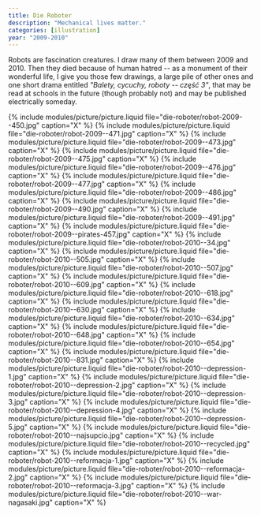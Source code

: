 ```yaml
---
title: Die Roboter
description: "Mechanical lives matter."
categories: [illustration]
year: "2009-2010"
---
```


Robots are fascination creatures. I draw many of them between 2009 and 2010. Then they died because of human hatred -- as a monument of their wonderful life, I give you those few drawings, a large pile of other ones and one short drama entitled _"Balety, cycuchy, roboty -- część 3"_, that may be read at schools in the future (though probably not) and may be published electrically someday.

{% include modules/picture/picture.liquid file="die-roboter/robot-2009--450.jpg" caption="X" %}
{% include modules/picture/picture.liquid file="die-roboter/robot-2009--471.jpg" caption="X" %}
{% include modules/picture/picture.liquid file="die-roboter/robot-2009--473.jpg" caption="X" %}
{% include modules/picture/picture.liquid file="die-roboter/robot-2009--475.jpg" caption="X" %}
{% include modules/picture/picture.liquid file="die-roboter/robot-2009--476.jpg" caption="X" %}
{% include modules/picture/picture.liquid file="die-roboter/robot-2009--477.jpg" caption="X" %}
{% include modules/picture/picture.liquid file="die-roboter/robot-2009--486.jpg" caption="X" %}
{% include modules/picture/picture.liquid file="die-roboter/robot-2009--490.jpg" caption="X" %}
{% include modules/picture/picture.liquid file="die-roboter/robot-2009--491.jpg" caption="X" %}
{% include modules/picture/picture.liquid file="die-roboter/robot-2009--pirates-457.jpg" caption="X" %}
{% include modules/picture/picture.liquid file="die-roboter/robot-2010--34.jpg" caption="X" %}
{% include modules/picture/picture.liquid file="die-roboter/robot-2010--505.jpg" caption="X" %}
{% include modules/picture/picture.liquid file="die-roboter/robot-2010--507.jpg" caption="X" %}
{% include modules/picture/picture.liquid file="die-roboter/robot-2010--609.jpg" caption="X" %}
{% include modules/picture/picture.liquid file="die-roboter/robot-2010--618.jpg" caption="X" %}
{% include modules/picture/picture.liquid file="die-roboter/robot-2010--630.jpg" caption="X" %}
{% include modules/picture/picture.liquid file="die-roboter/robot-2010--634.jpg" caption="X" %}
{% include modules/picture/picture.liquid file="die-roboter/robot-2010--648.jpg" caption="X" %}
{% include modules/picture/picture.liquid file="die-roboter/robot-2010--654.jpg" caption="X" %}
{% include modules/picture/picture.liquid file="die-roboter/robot-2010--831.jpg" caption="X" %}
{% include modules/picture/picture.liquid file="die-roboter/robot-2010--depression-1.jpg" caption="X" %}
{% include modules/picture/picture.liquid file="die-roboter/robot-2010--depression-2.jpg" caption="X" %}
{% include modules/picture/picture.liquid file="die-roboter/robot-2010--depression-3.jpg" caption="X" %}
{% include modules/picture/picture.liquid file="die-roboter/robot-2010--depression-4.jpg" caption="X" %}
{% include modules/picture/picture.liquid file="die-roboter/robot-2010--depression-5.jpg" caption="X" %}
{% include modules/picture/picture.liquid file="die-roboter/robot-2010--najsupcio.jpg" caption="X" %}
{% include modules/picture/picture.liquid file="die-roboter/robot-2010--recycled.jpg" caption="X" %}
{% include modules/picture/picture.liquid file="die-roboter/robot-2010--reformacja-1.jpg" caption="X" %}
{% include modules/picture/picture.liquid file="die-roboter/robot-2010--reformacja-2.jpg" caption="X" %}
{% include modules/picture/picture.liquid file="die-roboter/robot-2010--reformacja-3.jpg" caption="X" %}
{% include modules/picture/picture.liquid file="die-roboter/robot-2010--war-nagasaki.jpg" caption="X" %}
